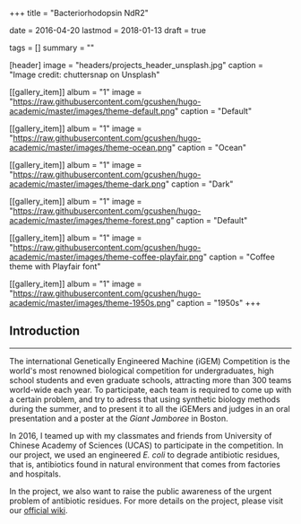 +++
title = "Bacteriorhodopsin NdR2"

date = 2016-04-20
lastmod = 2018-01-13
draft = true

tags = []
summary = ""

[header]
image = "headers/projects_header_unsplash.jpg"
caption = "Image credit: chuttersnap on Unsplash"

[[gallery_item]]
album = "1"
image = "https://raw.githubusercontent.com/gcushen/hugo-academic/master/images/theme-default.png"
caption = "Default"

[[gallery_item]]
album = "1"
image = "https://raw.githubusercontent.com/gcushen/hugo-academic/master/images/theme-ocean.png"
caption = "Ocean"

[[gallery_item]]
album = "1"
image = "https://raw.githubusercontent.com/gcushen/hugo-academic/master/images/theme-dark.png"
caption = "Dark"

[[gallery_item]]
album = "1"
image = "https://raw.githubusercontent.com/gcushen/hugo-academic/master/images/theme-forest.png"
caption = "Default"

[[gallery_item]]
album = "1"
image = "https://raw.githubusercontent.com/gcushen/hugo-academic/master/images/theme-coffee-playfair.png"
caption = "Coffee theme with Playfair font"

[[gallery_item]]
album = "1"
image = "https://raw.githubusercontent.com/gcushen/hugo-academic/master/images/theme-1950s.png"
caption = "1950s"
+++


## Introduction
---
The international Genetically Engineered Machine (iGEM) Competition is the world's most renowned biological competition for undergraduates, high school students and even graduate schools, attracting more than 300 teams world-wide each year. To participate, each team is required to come up with a certain problem, and try to adress that using synthetic biology methods during the summer, and to present it to all the iGEMers and judges in an oral presentation and a poster at the *Giant Jamboree* in Boston.

In 2016, I teamed up with my classmates and friends from University of Chinese Academy of Sciences (UCAS) to participate in the competition. In our project, we used an engineered *E. coli* to degrade antibiotic residues, that is, antibiotics found in natural environment that comes from factories and hospitals.

In the project, we also want to raise the public awareness of the urgent problem of antibiotic residues. For more details on the project, please visit our [official wiki](http://2016.igem.org/Team:UCAS). 




